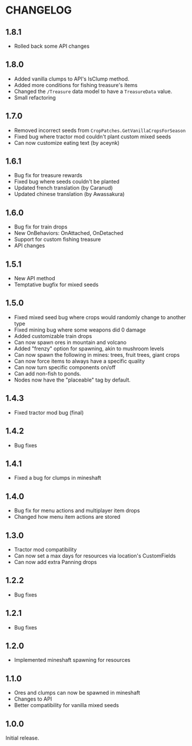 # CHANGELOG

## 1.8.1
- Rolled back some API changes

## 1.8.0
- Added vanilla clumps to API's IsClump method.
- Added more conditions for fishing treasure's items
- Changed the `/Treasure` data model to have a `TreasureData` value.
- Small refactoring

## 1.7.0
- Removed incorrect seeds from `CropPatches.GetVanillaCropsForSeason`
- Fixed bug where tractor mod couldn't plant custom mixed seeds
- Can now customize eating text (by aceynk)

## 1.6.1
- Bug fix for treasure rewards
- Fixed bug where seeds couldn't be planted
- Updated french translation (by Caranud)
- Updated chinese translation (by Awassakura)

## 1.6.0
- Bug fix for train drops
- New OnBehaviors: OnAttached, OnDetached
- Support for custom fishing treasure
- API changes

## 1.5.1
- New API method
- Temptative bugfix for mixed seeds 

## 1.5.0
- Fixed mixed seed bug where crops would randomly change to another type
- Fixed mining bug where some weapons did 0 damage
- Added customizable train drops
- Can now spawn ores in mountain and volcano
- Added "frenzy" option for spawning, akin to mushroom levels
- Can now spawn the following in mines: trees, fruit trees, giant crops
- Can now force items to always have a specific quality
- Can now turn specific components on/off
- Can add non-fish to ponds.
- Nodes now have the "placeable" tag by default.

## 1.4.3
- Fixed tractor mod bug (final)

## 1.4.2
- Bug fixes

## 1.4.1
- Fixed a bug for clumps in mineshaft

## 1.4.0
- Bug fix for menu actions and multiplayer item drops
- Changed how menu item actions are stored

## 1.3.0
- Tractor mod compatibility
- Can now set a max days for resources via location's CustomFields
- Can now add extra Panning drops

## 1.2.2
- Bug fixes

## 1.2.1
- Bug fixes

## 1.2.0
- Implemented mineshaft spawning for resources

## 1.1.0
- Ores and clumps can now be spawned in mineshaft
- Changes to API
- Better compatibility for vanilla mixed seeds

## 1.0.0
Initial release.
